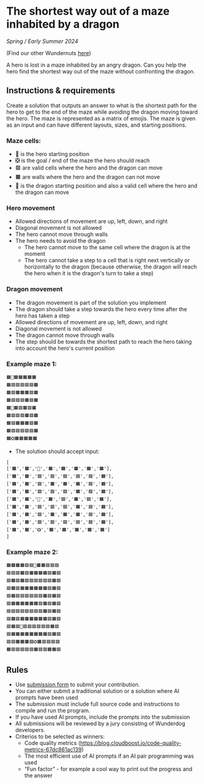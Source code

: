 # The shortest way out of a maze inhabited by a dragon

*Spring / Early Summer 2024*

(Find our other Wundernuts [here](https://github.com/wunderdogsw/wundernuts))

A hero is lost in a maze inhabited by an angry dragon. Can you help the hero find the shortest way out of the maze without confronting the dragon.

## Instructions & requirements

Create a solution that outputs an answer to what is the shortest path for the hero to get to the end of the maze while avoiding the dragon moving toward the hero. The maze is represented as a matrix of emojis. The maze is given as an input and can have different layouts, sizes, and starting positions.

### Maze cells:
* 🏃 is the hero starting position
* ❎ is the goal / end of the maze the hero should reach
* 🟩 are valid cells where the hero and the dragon can move
* 🟫 are walls where the hero and the dragon can not move
* 🐉 is the dragon starting position and also a valid cell where the hero and the dragon can move

### Hero movement
* Allowed directions of movement are up, left, down, and right
* Diagonal movement is not allowed
* The hero cannot move through walls
* The hero needs to avoid the dragon
  * The hero cannot move to the same cell where the dragon is at the moment
  * The hero cannot take a step to a cell that is right next vertically or horizontally to the dragon (because otherwise, the dragon will reach the hero when it is the dragon's turn to take a step)

### Dragon movement
* The dragon movement is part of the solution you implement
* The dragon should take a step towards the hero every time after the hero has taken a step
* Allowed directions of movement are up, left, down, and right
* Diagonal movement is not allowed
* The dragon cannot move through walls
* The step should be towards the shortest path to reach the hero taking into account the hero's current position


### Example maze 1:
```
🟫🏃🟫🟫🟫🟫🟫
🟫🟩🟩🟩🟩🟩🟫
🟫🟩🟫🟫🟫🟩🟫
🟫🟩🟩🟩🟫🟩🟫
🟫🐉🟫🟩🟫🟩🟫
🟫🟩🟩🟩🟫🟩🟫
🟫🟩🟫🟫🟫🟩🟫
🟫🟩🟩🟩🟩🟩🟫
🟫❎🟫🟫🟫🟫🟫
```
* The solution should accept input: 
```
[
['🟫','🟫','🏃','🟫','🟫','🟫','🟫','🟫'],
['🟫','🟫','🟩','🟩','🟩','🟩','🟩','🟫'],
['🟫','🟫','🟩','🟫','🟫','🟫','🟩','🟫'],
['🟫','🟫','🟩','🟩','🟩','🟫','🟩','🟫'],
['🟫','🟫','🐉','🟫','🟩','🟫','🟩','🟫'],
['🟫','🟫','🟩','🟩','🟩','🟫','🟩','🟫'],
['🟫','🟫','🟩','🟫','🟫','🟫','🟩','🟫'],
['🟫','🟫','🟩','🟩','🟩','🟩','🟩','🟫'],
['🟫','🟫','❎','🟫','🟫','🟫','🟫','🟫']
]
```

### Example maze 2:
```
🟫🟫🟫🟫🟩🟩🏃🟫🟫🟩🟩🟩
🟩🟩🟩🟫🟩🟫🟫🟫🟫🟩🟫🟩
🟩🟫🟩🟫🟩🟩🟩🟩🟩🟩🟫🟩
🟩🟫🟩🟫🟫🟫🟫🟫🟫🟩🟫🟩
🟩🟫🟩🟩🟩🟩🟩🟩🟫🟩🟫🟩
🟩🟫🟫🟫🟫🟫🟫🟩🟫🟩🟫🟩
🟩🟩🟩🟩🟩🟩🟩🟩🟫🟩🟫🟩
🟩🟫🟩🟫🟫🟫🟫🟫🟫🟩🟫🟩
🟩🟫🟩🐉🟩🟩🟩🟩🟩🟩🟫🟩
🟩🟫🟫🟫🟫🟫🟫🟫🟫🟩🟫🟩
🟩🟩🟫🟫🟫🟩❎🟫🟩🟩🟩🟩
🟫🟩🟩🟩🟩🟩🟫🟩🟩🟫🟫🟩
```

## Rules
* Use [submission form](https://www.wunderdog.fi/wundernut) to submit your contribution.
* You can either submit a traditional solution or a solution where AI prompts have been used
* The submission must include full source code and instructions to compile and run the program.
* If you have used AI prompts, include the prompts into the submission
* All submissions will be reviewed by a jury consisting of Wunderdog developers.
* Criterios to be selected as winners:
  * Code quality metrics (https://blog.cloudboost.io/code-quality-metrics-67dc861ac139)
  * The most efficient use of AI prompts if an AI pair programming was used
  * “Fun factor” - for example a cool way to print out the progress and the answer
